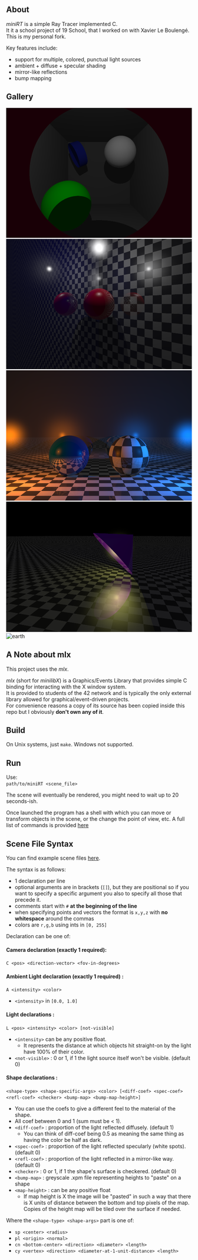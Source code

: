 ## About
_miniRT_ is a simple Ray Tracer implemented C.  
It it a school project of 19 School, that I worked on with Xavier Le Boulengé.  
This is my personal fork.  

Key features include:
* support for multiple, colored, punctual light sources
* ambient + diffuse + specular shading
* mirror-like reflections
* bump mapping

## Gallery
![box](gallery/box.png)
![mirror](gallery/mirror.png)
![bicolor](gallery/bicolor.png)
![lampshade](gallery/lampshade.png)
![earth](TODO)

## A Note about mlx
This project uses the _mlx_.

_mlx_ (short for _minilibX_) is a Graphics/Events Library that provides simple C binding
for interacting with the X window system.  
It is provided to students of the 42 network and is typically the only external library
allowed for graphical/event-driven projects.  
For convenience reasons a copy of its source has been copied inside this repo
but I obviously **don't own any of it**.

## Build
On Unix systems, just 
`make`.
Windows not supported.

## Run
Use:  
`path/to/miniRT <scene_file>`

The scene will eventually be rendered, you might need to wait up to 20 seconds-ish.

Once launched the program has a shell with which you can move or transform objects
in the scene, or the change the point of view, etc. A full list of commands is provided
[here](doc.txt)

## Scene File Syntax
You can find example scene files [here](scenes).

The syntax is as follows:
* 1 declaration per line
* optional arguments are in brackets (`[]`), but they are positional so if you want to specify
a specific argument you also to specify all those that precede it.
* comments start with `#` **at the beginning of the line**
* when specifying points and vectors the format is `x,y,z` with **no whitespace** around the commas
* colors are `r,g,b` using ints in `[0, 255]`

Declaration can be one of:

#### Camera declaration (exactly 1 required):  
`C <pos> <direction-vector> <fov-in-degrees>`

#### Ambient Light declaration (exactly 1 required) :  
`A <intensity> <color>`
* `<intensity>` in `[0.0, 1.0]`

#### Light declarations :  
`L <pos> <intensity> <color> [not-visible]`
* `<intensity>` can be any positive float.
	*  It represents the distance at which objects hit straight-on by the light
have 100% of their color.
* `<not-visible>` : 0 or 1, if 1 the light source itself won't be visible. (default 0)

#### Shape declarations :  
`<shape-type> <shape-specific-args> <color> [<diff-coef> <spec-coef> <refl-coef> <checker> <bump-map> <bump-map-height>]`
* You can use the coefs to give a different feel to the material of the shape.
* All coef between 0 and 1 (sum must be < 1).
* `<diff-coef>` : proportion of the light reflected diffusely. (default 1)
	* You can think of diff-coef being 0.5 as meaning the same thing as having
the color be half as dark. 
* `<spec-coef>` : proportion of the light reflected specularly (white spots). (default 0)
* `<refl-coef>` : proportion of the light reflected in a mirror-like way. (default 0)
* `<checker>` : 0 or 1, if 1 the shape's surface is checkered. (default 0)
* `<bump-map>` : greyscale .xpm file representing heights to "paste" on a shape
* `<map-height>` : can be any positive float
	*  If map height is X the image will be "pasted" in such a way that there 
is X units of distance between the bottom and top pixels of the map.
Copies of the height map will be tiled over the surface if needed.

Where the `<shape-type> <shape-args>` part is one of:
* `sp <center> <radius>`
* `pl <origin> <normal>`
* `cn <bottom-center> <direction> <diameter> <length>`
* `cy <vertex> <direction> <diameter-at-1-unit-distance> <length>`
